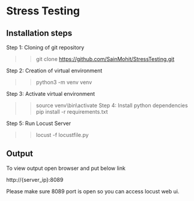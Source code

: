 # Stress Testing

## Installation steps
Step 1: Cloning of git repository
>> git clone https://github.com/SainMohit/StressTesting.git

Step 2: Creation of virtual environment
>> python3 -m venv venv

Step 3: Activate virtual environment
>> source venv\bin\activate
Step 4: Install python dependencies
>> pip install -r requirements.txt

Step 5: Run Locust Server
>> locust -f locustfile.py


## Output

To view output open browser and put below link

http://{server_ip}:8089

Please make sure 8089 port is open so you can access locust web ui.